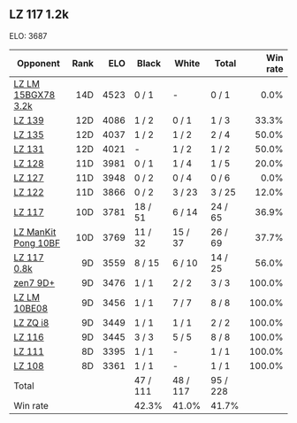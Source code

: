 ## LZ 117 1.2k ##

ELO: 3687

Opponent | Rank | ELO | Black | White | Total | Win rate
---------|-----:|----:|-------|-------|-------|-------:
[LZ LM 15BGX78 3.2k](LZ%20LM%2015BGX78%203.2k.md) | 14D | 4523 | 0 / 1 | - | 0 / 1 | 0.0%
[LZ 139](LZ%20139.md) | 12D | 4086 | 1 / 2 | 0 / 1 | 1 / 3 | 33.3%
[LZ 135](LZ%20135.md) | 12D | 4037 | 1 / 2 | 1 / 2 | 2 / 4 | 50.0%
[LZ 131](LZ%20131.md) | 12D | 4021 | - | 1 / 2 | 1 / 2 | 50.0%
[LZ 128](LZ%20128.md) | 11D | 3981 | 0 / 1 | 1 / 4 | 1 / 5 | 20.0%
[LZ 127](LZ%20127.md) | 11D | 3948 | 0 / 2 | 0 / 4 | 0 / 6 | 0.0%
[LZ 122](LZ%20122.md) | 11D | 3866 | 0 / 2 | 3 / 23 | 3 / 25 | 12.0%
[LZ 117](LZ%20117.md) | 10D | 3781 | 18 / 51 | 6 / 14 | 24 / 65 | 36.9%
[LZ ManKit Pong 10BF](LZ%20ManKit%20Pong%2010BF.md) | 10D | 3769 | 11 / 32 | 15 / 37 | 26 / 69 | 37.7%
[LZ 117 0.8k](LZ%20117%200.8k.md) | 9D | 3559 | 8 / 15 | 6 / 10 | 14 / 25 | 56.0%
[zen7 9D+](zen7%209D+.md) | 9D | 3476 | 1 / 1 | 2 / 2 | 3 / 3 | 100.0%
[LZ LM 10BE08](LZ%20LM%2010BE08.md) | 9D | 3456 | 1 / 1 | 7 / 7 | 8 / 8 | 100.0%
[LZ ZQ i8](LZ%20ZQ%20i8.md) | 9D | 3449 | 1 / 1 | 1 / 1 | 2 / 2 | 100.0%
[LZ 116](LZ%20116.md) | 9D | 3445 | 3 / 3 | 5 / 5 | 8 / 8 | 100.0%
[LZ 111](LZ%20111.md) | 8D | 3395 | 1 / 1 | - | 1 / 1 | 100.0%
[LZ 108](LZ%20108.md) | 8D | 3361 | 1 / 1 | - | 1 / 1 | 100.0%
Total | | | 47 / 111 | 48 / 117 | 95 / 228 | 
Win rate| | | 42.3% | 41.0% | 41.7% | 
